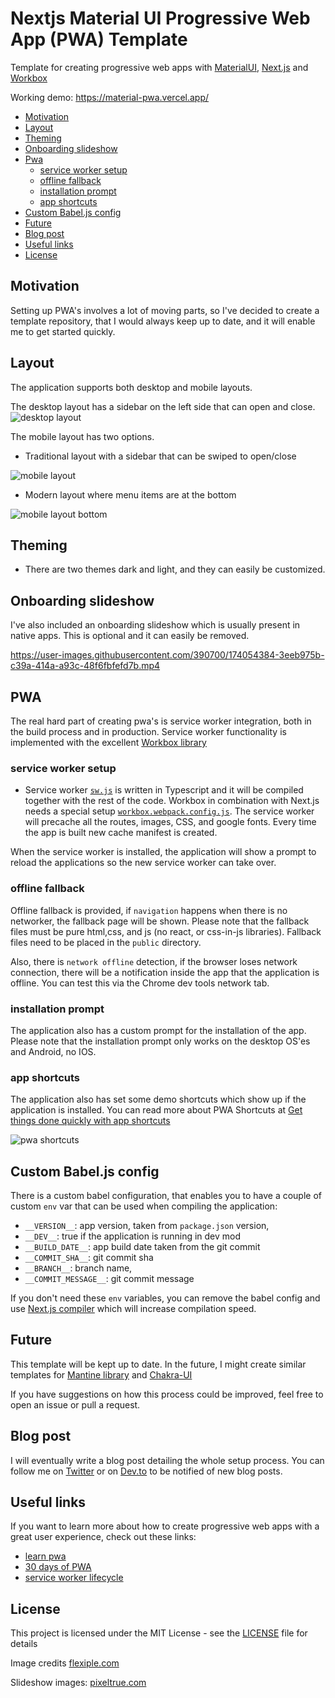 # Nextjs Material UI Progressive Web App (PWA) Template

Template for creating progressive web apps with [MaterialUI](https://mui.com/), [Next.js](https://nextjs.org/) and [Workbox](https://developer.chrome.com/docs/workbox/)

Working demo: https://material-pwa.vercel.app/

<!-- toc -->

- [Motivation](#motivation)
- [Layout](#layout)
- [Theming](#theming)
- [Onboarding slideshow](#onboarding-slideshow)
- [Pwa](#pwa)
  - [service worker setup](#service-worker-setup)
  - [offline fallback](#offline-fallback)
  - [installation prompt](#installation-prompt)
  - [app shortcuts](#app-shortcuts)
- [Custom Babel.js config](#custom-babeljs-config)
- [Future](#future)
- [Blog post](#blog-post)
- [Useful links](#useful-links)
- [License](#license)

<!-- tocstop -->

## Motivation

Setting up PWA's involves a lot of moving parts, so I've decided to create a template repository, that I would always keep up to date, and it will enable me to get started quickly.

## Layout

The application supports both desktop and mobile layouts.

The desktop layout has a sidebar on the left side that can open and close.
![desktop layout](./doc-assets/desktop-layout.gif)

The mobile layout has two options.

- Traditional layout with a sidebar that can be swiped to open/close

![mobile layout](./doc-assets/mobile-layout.gif)

- Modern layout where menu items are at the bottom

![mobile layout bottom](./doc-assets/mobile-bottom-menu.gif)

## Theming

- There are two themes dark and light, and they can easily be customized.

## Onboarding slideshow

I've also included an onboarding slideshow which is usually present in native apps. This is optional and it can easily be removed.

https://user-images.githubusercontent.com/390700/174054384-3eeb975b-c39a-414a-a93c-48f6fbfefd7b.mp4

## PWA

The real hard part of creating pwa's is service worker integration, both in the build process and in production.
Service worker functionality is implemented with the excellent [Workbox library](https://developer.chrome.com/docs/workbox/)

### service worker setup

- Service worker [`sw.js`](./src/lib/client/service-worker/sw.ts) is written in Typescript and it will be compiled together with the rest of the code. Workbox in combination with Next.js needs a special setup [`workbox.webpack.config.js`](./workbox.webpack.config.js). The service worker will precache all the routes, images, CSS, and google fonts. Every time the app is built new cache manifest is created.

When the service worker is installed, the application will show a prompt to reload the applications so the new service worker can take over.

### offline fallback

Offline fallback is provided, if `navigation` happens when there is no networker, the fallback page will be shown. Please note that the fallback files must be pure html,css, and js (no react, or css-in-js libraries). Fallback files need to be placed in the `public` directory.

Also, there is `network offline` detection, if the browser loses network connection, there will be a notification inside the app that the application is offline. You can test this via the Chrome dev tools network tab.

### installation prompt

The application also has a custom prompt for the installation of the app. Please note that the installation prompt only works on the desktop OS'es and Android, no IOS.

### app shortcuts

The application also has set some demo shortcuts which show up if the application is installed. You can read more about PWA Shortcuts at [Get things done quickly with app shortcuts](https://web.dev/app-shortcuts/)

![pwa shortcuts](./doc-assets/shortcuts.gif)

## Custom Babel.js config

There is a custom babel configuration, that enables you to have a couple of custom `env` var that can be used when compiling the application:

- `__VERSION__`: app version, taken from `package.json` version,
- `__DEV__`: true if the application is running in dev mod
- `__BUILD_DATE__`: app build date taken from the git commit
- `__COMMIT_SHA__`: git commit sha
- `__BRANCH__`: branch name,
- `__COMMIT_MESSAGE__`: git commit message

If you don't need these `env` variables, you can remove the babel config and use [Next.js compiler](https://nextjs.org/docs/advanced-features/compiler) which will increase compilation speed.

## Future

This template will be kept up to date. In the future, I might create similar templates for [Mantine library](https://mantine.dev/) and [Chakra-UI](https://chakra-ui.com/)

If you have suggestions on how this process could be improved, feel free to open an issue or pull a request.

## Blog post

I will eventually write a blog post detailing the whole setup process. You can follow me on [Twitter](https://twitter.com/iki_xx) or on [Dev.to](https://dev.to/ivandotv)
to be notified of new blog posts.

## Useful links

If you want to learn more about how to create progressive web apps with a great user experience, check out these links:

- [learn pwa](https://web.dev/learn/pwa/)
- [30 days of PWA](https://blogs.windows.com/msedgedev/2022/04/14/30-days-of-pwa-fall-in-love-with-progressive-web-apps/)
- [service worker lifecycle](https://web.dev/service-worker-lifecycle/)

## License

This project is licensed under the MIT License - see the [LICENSE](LICENSE) file for details

Image credits [flexiple.com](https://2.flexiple.com/scale/all-illustrations?search=app)

Slideshow images: [pixeltrue.com](https://www.pixeltrue.com/free-packs/lined-illustrations)
